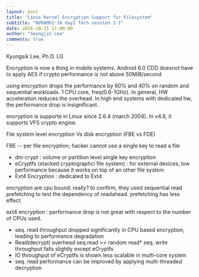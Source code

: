 ```yaml
---
layout: post
title: "Linux Kernel Encryption Support for Filesystem"
subtitle: "NVRAMOS'16 day2 Tech session 2-1"
date: 2016-10-21 11:00:00
author: "Seongjin Lee"
comments: true
---
```



Kyungsik Lee, Ph.D. LG

Encryption is now a thing in mobile systems. Android 6.0 CDD doesnot have to apply AES if crypto performance is not above 50MiB/second


using encryption drops the performance by 60% and 40% on random and sequential workloads. 1 CPU core, freq(0.6-1GHz). In general, HW acceleration reduces the overhead. In high end systems with dedicated hw, the performance drop is insignificant.

encryption is supporte in Linux since 2.6.4 (march 2004). In v4.6, it supports VFS crypto engine.


File system level encryption Vs disk encryption (FBE vs FDE)

FBE -- per file encryption; hacker cannot use a single key to read a file

* dm-crypt : volume or partition level single key encryption
* eCryptfs (stacked cryptographci file system) : for external devices, low performance because it works on top of an other file system
* Ext4 Encryption : dedicated to Ext4



encryption are cpu bound. really?
to confirm, they used sequential read prefetching to test the dependency of readahead. prefetching has less effect.

ext4 encryption : performance drop is not great with respect to the number of CPUs used.



* seq. read throughput dropped significantly in CPU based encryption, leading to performance degradation
* Read(decrypt) overhead seq.read >> random read* seq. write throughput falls slightly except eCryptfs
* IO throughput of eCryptfs is shown less scalable in multi-core system
* seq. read performance can be improved by applying multi-threaded decryption
